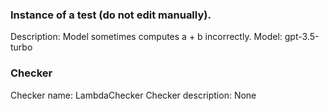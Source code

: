 
### Instance of a test (**do not edit manually**).

Description: Model sometimes computes a + b incorrectly.
Model: gpt-3.5-turbo

### Checker

Checker name: LambdaChecker
Checker description: None
